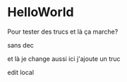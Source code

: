 # HelloWorld

Pour tester des trucs
et là ça marche?

sans dec


et là je change aussi
ici j'ajoute un truc


edit local